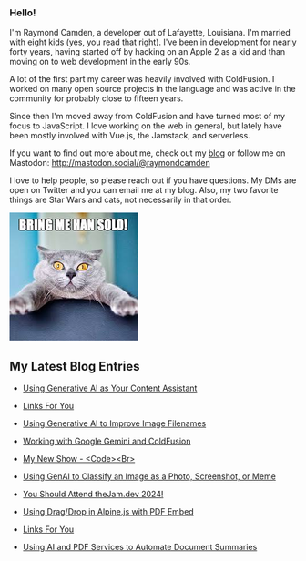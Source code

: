 ### Hello!

I'm Raymond Camden, a developer out of Lafayette, Louisiana. I'm married with eight kids (yes, you read that right). I've been in development for nearly forty years, having started off by hacking on an Apple 2 as a kid and than moving on to web development in the early 90s.

A lot of the first part my career was heavily involved with ColdFusion. I worked on many open source projects in the language and was active in the community for probably close to fifteen years. 

Since then I'm moved away from ColdFusion and have turned most of my focus to JavaScript. I love working on the web in general, but lately have been mostly involved with Vue.js, the Jamstack, and serverless. 

If you want to find out more about me, check out my [blog](https://www.raymondcamden.com) or follow me on Mastodon: <http://mastodon.social/@raymondcamden>

I love to help people, so please reach out if you have questions. My DMs are open on Twitter and you can email me at my blog. Also, my two favorite things are Star Wars and cats, not necessarily in that order.

![Star Wars cat](https://raw.githubusercontent.com/cfjedimaster/cfjedimaster/master/cat.jpg)

<!-- RSS -->
## My Latest Blog Entries

* [Using Generative AI as Your Content Assistant](https://www.raymondcamden.com/2024/02/02/using-generative-ai-as-your-content-assistant)

* [Links For You](https://www.raymondcamden.com/2024/01/28/links-for-you)

* [Using Generative AI to Improve Image Filenames](https://www.raymondcamden.com/2024/01/26/using-generative-ai-to-improve-image-filenames)

* [Working with Google Gemini and ColdFusion](https://www.raymondcamden.com/2024/01/23/working-with-google-gemini-and-coldfusion)

* [My New Show - &lt;Code&gt;&lt;Br&gt;](https://www.raymondcamden.com/2024/01/22/my-new-show-codebr)

* [Using GenAI to Classify an Image as a Photo, Screenshot, or Meme](https://www.raymondcamden.com/2024/01/18/using-genai-to-classify-an-image-as-a-photo-screenshot-or-meme)

* [You Should Attend theJam.dev 2024!](https://www.raymondcamden.com/2024/01/17/you-should-attend-thejamdev)

* [Using Drag/Drop in Alpine.js with PDF Embed](https://www.raymondcamden.com/2024/01/16/using-dragdrop-in-alpinejs-with-pdf-embed)

* [Links For You](https://www.raymondcamden.com/2024/01/13/links-for-you)

* [Using AI and PDF Services to Automate Document Summaries](https://www.raymondcamden.com/2024/01/08/using-ai-and-pdf-services-to-automate-document-summaries)

<!-- ENDRSS -->


